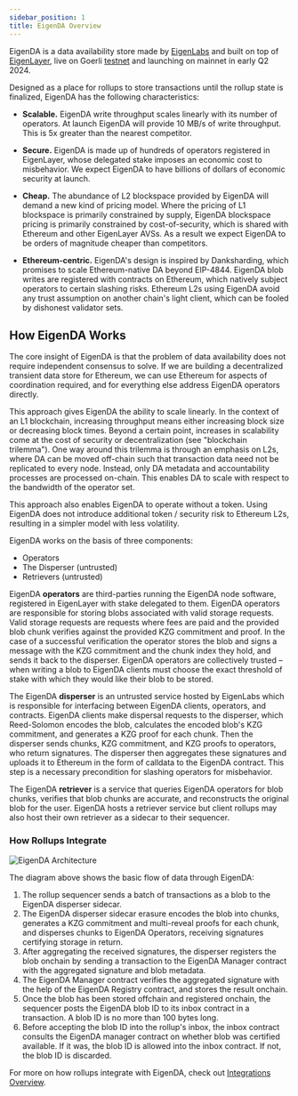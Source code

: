 ```yaml
---
sidebar_position: 1
title: EigenDA Overview
---
```


EigenDA is a data availability store made by
[EigenLabs](https://www.eigenlayer.xyz/about) and built on top of
[EigenLayer](../eigenlayer/overview/README.md), live on Goerli
[testnet](https://blobs-goerli.eigenda.xyz/) and launching on mainnet in early
Q2 2024.

Designed as a place for rollups to store transactions until the rollup state is
finalized, EigenDA has the following characteristics:

* **Scalable.** EigenDA write throughput scales linearly with its number of
  operators. At launch EigenDA will provide 10 MB/s of write throughput. This is
  5x greater than the nearest competitor.

* **Secure.** EigenDA is made up of hundreds of operators registered in
  EigenLayer, whose delegated stake imposes an economic cost to misbehavior. We
  expect EigenDA to have billions of dollars of economic security at launch.

* **Cheap.** The abundance of L2 blockspace provided by EigenDA will demand a
  new kind of pricing model. Where the pricing of L1 blockspace is primarily
  constrained by supply, EigenDA blockspace pricing is primarily constrained by
  cost-of-security, which is shared with Ethereum and other EigenLayer AVSs. As
  a result we expect EigenDA to be orders of magnitude cheaper than competitors.

* **Ethereum-centric.** EigenDA's design is inspired by Danksharding, which
  promises to scale Ethereum-native DA beyond EIP-4844. EigenDA blob writes are
  registered with contracts on Ethereum, which natively subject operators to
  certain slashing risks. Ethereum L2s using EigenDA avoid any trust assumption
  on another chain's light client, which can be fooled by dishonest validator
  sets.

## How EigenDA Works

The core insight of EigenDA is that the problem of data availability does not
require independent consensus to solve. If we are building a decentralized
transient data store for Ethereum, we can use Ethereum for aspects of
coordination required, and for everything else address EigenDA operators
directly.

This approach gives EigenDA the ability to scale linearly. In the context of an
L1 blockchain, increasing throughput means either increasing block size or
decreasing block times. Beyond a certain point, increases in scalability come at
the cost of security or decentralization (see "blockchain trilemma"). One way
around this trilemma is through an emphasis on L2s, where DA can be moved
off-chain such that transaction data need not be replicated to every node.
Instead, only DA metadata and accountability processes are processed on-chain.
This enables DA to scale with respect to the bandwidth of the operator set.

This approach also enables EigenDA to operate without a token. Using EigenDA
does not introduce additional token / security risk to Ethereum L2s, resulting
in a simpler model with less volatility.

EigenDA works on the basis of three components:

* Operators
* The Disperser (untrusted)
* Retrievers (untrusted)

EigenDA **operators** are third-parties running the EigenDA node software,
registered in EigenLayer with stake delegated to them. EigenDA operators are
responsible for storing blobs associated with valid storage requests. Valid
storage requests are requests where fees are paid and the provided blob chunk
verifies against the provided KZG commitment and proof. In the case of a
successful verification the operator stores the blob and signs a message with
the KZG commitment and the chunk index they hold, and sends it back to the
disperser. EigenDA operators are collectively trusted – when writing a blob to
EigenDA clients must choose the exact threshold of stake with which they would
like their blob to be stored.

The EigenDA **disperser** is an untrusted service hosted by EigenLabs which is
responsible for interfacing between EigenDA clients, operators, and contracts.
EigenDA clients make dispersal requests to the disperser, which Reed-Solomon
encodes the blob, calculates the encoded blob's KZG commitment, and generates a
KZG proof for each chunk. Then the disperser sends chunks, KZG commitment, and
KZG proofs to operators, who return signatures. The disperser then aggregates
these signatures and uploads it to Ethereum in the form of calldata to the
EigenDA contract. This step is a necessary precondition for slashing operators
for misbehavior.

The EigenDA **retriever** is a service that queries EigenDA operators for blob
chunks, verifies that blob chunks are accurate, and reconstructs the original
blob for the user. EigenDA hosts a retriever service but client rollups may also
host their own retriever as a sidecar to their sequencer.

### How Rollups Integrate

![EigenDA Architecture](/img/eigenda/dispersal-flow-diagram.png)

The diagram above shows the basic flow of data through EigenDA:

1. The rollup sequencer sends a batch of transactions as a blob to the EigenDA
disperser sidecar.
2. The EigenDA disperser sidecar erasure encodes the blob into chunks, generates a KZG
commitment and multi-reveal proofs for each chunk, and disperses chunks to
EigenDA Operators, receiving signatures certifying storage in return.
3. After aggregating the received signatures, the disperser registers the blob
onchain by sending a transaction to the EigenDA Manager contract with the
aggregated signature and blob metadata.
4. The EigenDA Manager contract verifies the aggregated signature with the help
of the EigenDA Registry contract, and stores the result onchain.
5. Once the blob has been stored offchain and registered onchain, the
sequencer posts the EigenDA blob ID to its inbox contract in a transaction. A
blob ID is no more than 100 bytes long.
6. Before accepting the blob ID into the rollup's inbox, the inbox contract
consults the EigenDA manager contract on whether blob was certified available.
If it was, the blob ID is allowed into the inbox contract. If not, the blob ID
is discarded.

For more on how rollups integrate with EigenDA, check out [Integrations Overview](./integrations-overview.md).
